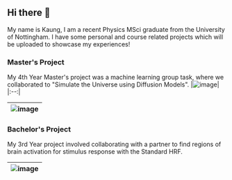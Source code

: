 ## Hi there 👋
My name is Kaung, I am  a recent Physics MSci graduate from the University of Nottingham. 
I have some personal and course related projects which will be uploaded to showcase my experiences! 

### Master's Project 
My 4th Year Master's project was a machine learning group task, where we collaborated to "Simulate the Universe using Diffusion Models".
|![image](https://github.com/user-attachments/assets/378ea14e-5cc8-4d30-8f18-79f4da542811)|
|:--:|

|![image](https://github.com/user-attachments/assets/1b621383-f17c-43dd-92bd-17b4c2a4e3b9)|
|:--:|

### Bachelor's Project
My 3rd Year project involved collaborating with a partner to find regions of brain activation for stimulus response with the Standard HRF. 

|![image](https://github.com/user-attachments/assets/8833d70d-a3d9-46a5-bf15-14830ef624ad)|
|:--:|

<!--
**Kaung-Kyaw/Kaung-Kyaw** is a ✨ _special_ ✨ repository because its `README.md` (this file) appears on your GitHub profile.

Here are some ideas to get you started:

- 🔭 I’m currently working on ...
- 🌱 I’m currently learning ...
- 👯 I’m looking to collaborate on ...
- 🤔 I’m looking for help with ...
- 💬 Ask me about ...
- 📫 How to reach me: ...
- 😄 Pronouns: ...
- ⚡ Fun fact: ...
-->
